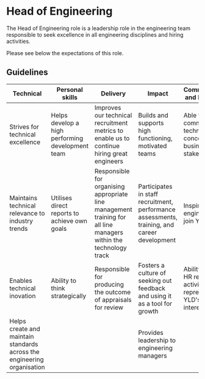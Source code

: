 # Head of Engineering

The Head of Engineering role is a leadership role in the engineering team
responsible to seek excellence in all engineering disciplines and hiring
activities.

Please see below the expectations of this role.

## Guidelines

| Technical                                                               | Personal skills                                  | Delivery                                                                                                          | Impact                                                                                       | Communication and leadership                                                 |
| ----------------------------------------------------------------------- | ------------------------------------------------ | ----------------------------------------------------------------------------------------------------------------- | -------------------------------------------------------------------------------------------- | ---------------------------------------------------------------------------- |
| Strives for technical excellence                                        | Helps develop a high performing development team | Improves our technical recruitment metrics to enable us to continue hiring great engineers                        | Builds and supports high functioning, motivated teams                                        | Able to clearly communicate technical concepts to business stakeholders      |
| Maintains technical relevance to industry trends                        | Utilises direct reports to achieve own goals     | Responsible for organising appropriate line management training for all line managers within the technology track | Participates in staff recruitment, performance assessments, training, and career development | Inspires engineers to join YLD                                               |
| Enables technical inovation                                             | Ability to think strategically                   | Responsible for producing the outcome of appraisals for review                                                    | Fosters a culture of seeking out feedback and using it as a tool for growth                  | Ability to handle HR related activities by representing YLD's best interests |
| Helps create and maintain standards across the engineering organisation |                                                  |                                                                                                                   | Provides leadership to engineering managers                                                  |                                                                              |
